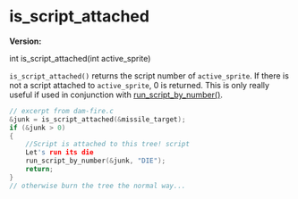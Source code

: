# is_script_attached

**Version:** <VersionInfo dink="" standalone />&nbsp;<VersionInfo freedink="" standalone />&nbsp;<VersionInfo dinkhd="" standalone />&nbsp;<VersionInfo yedink="" standalone />

<Prototype>int is_script_attached(int active_sprite)</Prototype>

`is_script_attached()` returns the script number of `active_sprite`. If there is not a script attached to `active_sprite`, 0 is returned. This is only really useful if used in conjunction with [run_script_by_number()](./run-script-by-number.md).

```c
// excerpt from dam-fire.c
&junk = is_script_attached(&missile_target);
if (&junk > 0)
{
    //Script is attached to this tree! script
    Let's run its die
    run_script_by_number(&junk, "DIE");
    return;
}
// otherwise burn the tree the normal way...
```
